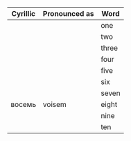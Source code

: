 | Cyrillic      | Pronounced as | Word          |
|---------------|---------------|---------------|
|               |               |one            |
|               |               |two            |
|               |               |three          |
|               |               |four           |
|               |               |five           |
|               |               |six            |
|               |               |seven          |
|вoceмь         |voisem         |eight          |
|               |               |nine           |
|               |               |ten            |
